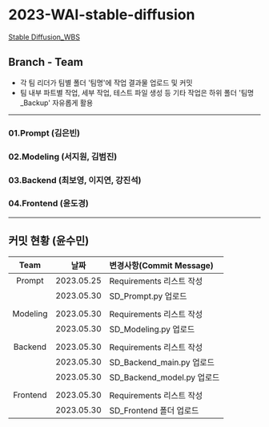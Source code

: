2023-WAI-stable-diffusion
=====
[Stable Diffusion_WBS](https://docs.google.com/spreadsheets/d/1Kv0j0DuvL8gdNI38h110kOWvI5wmrC_Sv45lwh-WQ3g/edit?usp=sharing)
## Branch - Team
- 각 팀 리더가 팀별 폴더 '팀명'에 작업 결과물 업로드 및 커밋
- 팀 내부 파트별 작업, 세부 작업, 테스트 파일 생성 등 기타 작업은 하위 폴더 '팀명_Backup' 자유롭게 활용
---
### 01.Prompt (김은빈)
### 02.Modeling (서지원, 김범진)
### 03.Backend (최보영, 이지연, 강진석)
### 04.Frontend (윤도경)
---
## 커밋 현황 (윤수민)
|Team|날짜|변경사항(Commit Message)|
|:---:|:---:|:---|
|Prompt|2023.05.25|Requirements 리스트 작성|
||2023.05.30|SD_Prompt.py 업로드|
||||||||
|Modeling|2023.05.30|Requirements 리스트 작성|
||2023.05.30|SD_Modeling.py 업로드|
||||||||
|Backend|2023.05.30|Requirements 리스트 작성|
||2023.05.30|SD_Backend_main.py 업로드|
||2023.05.30|SD_Backend_model.py 업로드|
||||||||
|Frontend|2023.05.30|Requirements 리스트 작성|
||2023.05.30|SD_Frontend 폴더 업로드|
